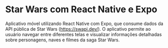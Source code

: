 # Star Wars com React Native e Expo
Aplicativo móvel utilizando React Native com Expo, que  consume dados da API pública de Star Wars (https://swapi.dev/). O aplicativo  permite ao usuário navegar entre diferentes telas e visualizar  informações detalhadas sobre personagens, naves e filmes da saga Star  Wars.
